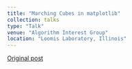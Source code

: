 ```yaml
---
title: "Marching Cubes in matplotlib"
collection: talks
type: "Talk"
venue: "Algorithm Interest Group"
location: "Loomis Laboratory, Illinois"
---
```


[Original post][1]

[1]: http://algorithm-interest-group.me/algorithm/Marching-Cubes-Yubo-Paul-Yang
